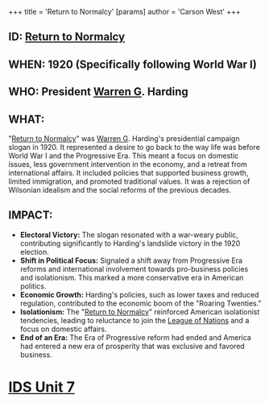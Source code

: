 +++
 title = 'Return to Normalcy'
[params]
	author = 'Carson West'
+++
## ID: [Return to Normalcy](./../return-to-normalcy/)

## WHEN: 1920 (Specifically following World War I)

## WHO: President [Warren G](./../warren-g/). Harding

## WHAT:

"[Return to Normalcy](./../return-to-normalcy/)" was [Warren G](./../warren-g/). Harding's presidential campaign slogan in 1920. It represented a desire to go back to the way life was before World War I and the Progressive Era. This meant a focus on domestic issues, less government intervention in the economy, and a retreat from international affairs. It included policies that supported business growth, limited immigration, and promoted traditional values. It was a rejection of Wilsonian idealism and the social reforms of the previous decades.

## IMPACT:

*   **Electoral Victory:** The slogan resonated with a war-weary public, contributing significantly to Harding's landslide victory in the 1920 election.
*   **Shift in Political Focus:** Signaled a shift away from Progressive Era reforms and international involvement towards pro-business policies and isolationism. This marked a more conservative era in American politics.
*   **Economic Growth:** Harding's policies, such as lower taxes and reduced regulation, contributed to the economic boom of the "Roaring Twenties."
*   **Isolationism:** The "[Return to Normalcy](./../return-to-normalcy/)" reinforced American isolationist tendencies, leading to reluctance to join the [League of Nations](./../league-of-nations/) and a focus on domestic affairs.
* **End of an Era:** The Era of Progressive reform had ended and America had entered a new era of prosperity that was exclusive and favored business.


# [IDS Unit 7](./../ids-unit-7/)